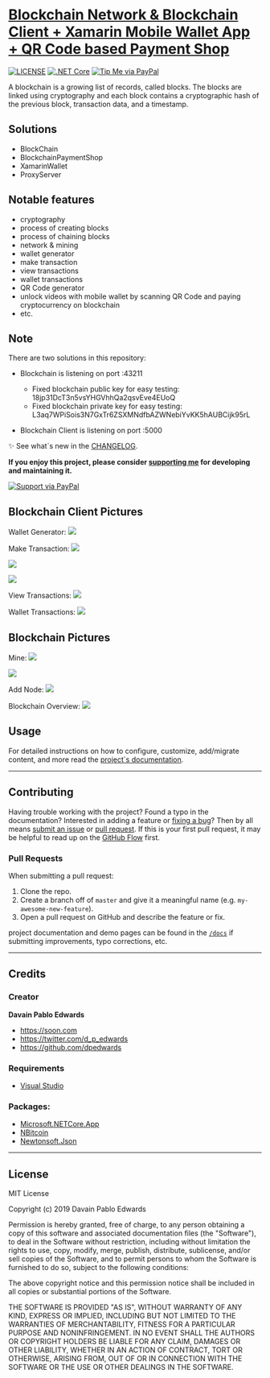 # [Blockchain Network & Blockchain Client + Xamarin Mobile Wallet App + QR Code based Payment Shop](https://github.com/dpedwards/dotnet-core-blockchain-advanced)

[![LICENSE](https://img.shields.io/badge/license-MIT-lightgrey.svg)](https://raw.githubusercontent.com/dpedwards/dotnet-core-blockchain-advanced/master/LICENSE)
[![.NET Core](https://img.shields.io/badge/dotnet%20core-%3E%3D%202.2-blue.svg)](https://dotnet.microsoft.com/download)
[![Tip Me via PayPal](https://img.shields.io/badge/PayPal-tip%20me-green.svg?logo=paypal)](https://www.paypal.me/dare2101)

A blockchain is a growing list of records, called blocks. The blocks are linked using cryptography and each block contains a cryptographic hash of the previous block, transaction data, and a timestamp. 

## Solutions

- BlockChain
- BlockchainPaymentShop
- XamarinWallet
- ProxyServer

## Notable features

- cryptography 
- process of creating blocks
- process of chaining blocks 
- network & mining
- wallet generator
- make transaction
- view transactions
- wallet transactions
- QR Code generator
- unlock videos with mobile wallet by scanning QR Code and paying cryptocurrency on blockchain
- etc.

## Note

There are two solutions in this repository:
- Blockchain is listening on port :43211
  - Fixed blockchain public key for easy testing: 18jp31DcT3n5vsYHGVhhQa2qsvEve4EUoQ
  - Fixed blockchain private key for easy testing: L3aq7WPiSois3N7GxTr6ZSXMNdfbAZWNebiYvKK5hAUBCijk95rL

- Blockchain Client is listening on port :5000 

:sparkles: See what`s new in the [CHANGELOG](CHANGELOG.md).

**If you enjoy this project, please consider [supporting me](https://www.paypal.me/dare2101) for developing and maintaining it.**

[![Support via PayPal](https://cdn.rawgit.com/twolfson/paypal-github-button/1.0.0/dist/button.svg)](https://www.paypal.me/dare2101)


## Blockchain Client Pictures 

Wallet Generator:
![](BlockChain/images/Blockchain%20Client_Wallet%20Generator.png)

Make Transaction:
![](BlockChain/images/Blockchain%20Client_Make%20Transaction.png)

![](BlockChain/images/Blockchain%20Client_Make%20Transaction2.png)

![](BlockChain/images/Blockchain%20Client_Make%20Transaction3.png)

View Transactions:
![](BlockChain/images/Blockchain%20Client_View%20Transactions.png) 

Wallet Transactions:
![](BlockChain/images/Blockchain%20Client_Wallet%20Transactions.png) 


## Blockchain Pictures 

Mine:
![](BlockChain/images/Blockchain%20Frontend_Mine.png)

![](BlockChain/images/Blockchain%20Frontend_Mine2.png)

Add Node:
![](BlockChain/images/Blockchain%20Frontend_Configure.png)

Blockchain Overview:
![](BlockChain/images/Blockchain%20Frontend_CoinBase.png)


## Usage

For detailed instructions on how to configure, customize, add/migrate content, and more read the [project`s documentation](https://github.com/dpedwards/dotnet-core-blockchain-advanced/docs/quick-start-guide/).

---

## Contributing

Having trouble working with the project? Found a typo in the documentation? Interested in adding a feature or [fixing a bug](https://github.com/dpedwards/dotnet-core-blockchain-advanced/issues)? Then by all means [submit an issue](https://github.com/dpedwards/dotnet-core-blockchain-advanced/issues/new) or [pull request](https://help.github.com/articles/using-pull-requests/). If this is your first pull request, it may be helpful to read up on the [GitHub Flow](https://guides.github.com/introduction/flow/) first.

### Pull Requests

When submitting a pull request:

1. Clone the repo.
2. Create a branch off of `master` and give it a meaningful name (e.g. `my-awesome-new-feature`).
3. Open a pull request on GitHub and describe the feature or fix.

project documentation and demo pages can be found in the [`/docs`](docs) if submitting improvements, typo corrections, etc.

---

## Credits

### Creator

**Davain Pablo Edwards**

- <https://soon.com>
- <https://twitter.com/d_p_edwards>
- <https://github.com/dpedwards>

### Requirements

- [Visual Studio](https://visualstudio.microsoft.com/de/vs/)


### Packages:

- [Microsoft.NETCore.App](https://dotnet.microsoft.com/)
- [NBitcoin](https://github.com/MetacoSA/NBitcoin)
- [Newtonsoft.Json](https://www.newtonsoft.com/json)


---

## License

MIT License

Copyright (c) 2019 Davain Pablo Edwards

Permission is hereby granted, free of charge, to any person obtaining a copy
of this software and associated documentation files (the "Software"), to deal
in the Software without restriction, including without limitation the rights
to use, copy, modify, merge, publish, distribute, sublicense, and/or sell
copies of the Software, and to permit persons to whom the Software is
furnished to do so, subject to the following conditions:

The above copyright notice and this permission notice shall be included in all
copies or substantial portions of the Software.

THE SOFTWARE IS PROVIDED "AS IS", WITHOUT WARRANTY OF ANY KIND, EXPRESS OR
IMPLIED, INCLUDING BUT NOT LIMITED TO THE WARRANTIES OF MERCHANTABILITY,
FITNESS FOR A PARTICULAR PURPOSE AND NONINFRINGEMENT. IN NO EVENT SHALL THE
AUTHORS OR COPYRIGHT HOLDERS BE LIABLE FOR ANY CLAIM, DAMAGES OR OTHER
LIABILITY, WHETHER IN AN ACTION OF CONTRACT, TORT OR OTHERWISE, ARISING FROM,
OUT OF OR IN CONNECTION WITH THE SOFTWARE OR THE USE OR OTHER DEALINGS IN THE
SOFTWARE.

